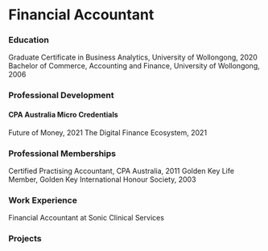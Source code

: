 # **Financial Accountant**

### Education

Graduate Certificate in Business Analytics, University of Wollongong, 2020
Bachelor of Commerce, Accounting and Finance, University of Wollongong, 2006

### Professional Development

#### CPA Australia Micro Credentials

Future of Money, 2021
The Digital Finance Ecosystem, 2021


### Professional Memberships

Certified Practising Accountant, CPA Australia, 2011
Golden Key Life Member, Golden Key International Honour Society, 2003

### Work Experience

Financial Accountant at Sonic Clinical Services

### Projects

